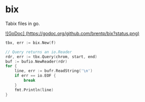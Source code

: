 bix
===

Tabix files in go.

[![GoDoc] (https://godoc.org/github.com/brentp/bix?status.png)](https://godoc.org/github.com/brentp/bix)


```go
tbx, err := bix.New(f)

// Query returns an io.Reader
rdr, err := tbx.Query(chrom, start, end)
buf := bufio.NewReader(rdr)
for {
	line, err := bufr.ReadString('\n')
	if err == io.EOF {
		break
	}
	fmt.Println(line)
}
```
